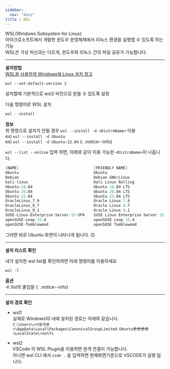 ```yaml
---
sidebar:
  nav: "docs"
title : WSL
---
```


WSL(Windows Subsystem for Linux)    
마이크로소프트에서 개발한 윈도우 운영체제에서 리눅스 환경을 실행할 수 있도록 하는 기능   
WSL은 가상 머신과는 다르게, 윈도우와 리눅스 간의 파일 공유가 가능합니다.   

---

**설치방법**   
<a href="https://learn.microsoft.com/ko-kr/windows/wsl/install">WSL을 사용하여 Windows에 Linux 설치 참고</a>   

```
wsl --set-default-version 2
```

설치할때 기본적으로 wsl2 버전으로 받을 수 있도록 설정


다음 명령어로 WSL 설치   

```s
wsl --install
```

**<i class="fa fa-info-circle" aria-hidden="true"></i> 정보**   
위 명령으로 설치가 안될 경우  `wsl --install -d <DistroName>` 이용    
ex) `wsl --install -d Ubuntu`   
ex) `wsl --install -d Ubuntu-22.04`
{: .notice--info}

`wsl --list --online` 입력 하면, 아래와 같이 이용 가능한 `<DistroName>`이 나옵니다.     
```s       
[NAME]                                 [FRIENDLY NAME] 
Ubuntu                                 Ubuntu    
Debian                                 Debian GNU/Linux     
kali-linux                             Kali Linux Rolling   
Ubuntu-18.04                           Ubuntu 18.04 LTS   
Ubuntu-20.04                           Ubuntu 20.04 LTS   
Ubuntu-22.04                           Ubuntu 22.04 LTS   
OracleLinux_7_9                        Oracle Linux 7.9   
OracleLinux_8_7                        Oracle Linux 8.7   
OracleLinux_9_1                        Oracle Linux 9.1   
SUSE-Linux-Enterprise-Server-15-SP4    SUSE Linux Enterprise Server 15 SP4   
openSUSE-Leap-15.4                     openSUSE Leap 15.4   
openSUSE-Tumbleweed                    openSUSE Tumbleweed   
```

그러면 바로 Ubuntu 화면이 나타나게 됩니다. 😊 

---

**설치 리스트 확인**   

내가 설치한 wsl list를 확인하려면 아래 명령어를 이용하세요
```
wsl -l
```
**<i class="fa fa-info-circle" aria-hidden="true"></i> 옵션**   
**-l** :list의 줄임말
{: .notice--info}

---

**설치 경로 확인**   
 + wsl1   
실제로 Windows10 내에 설치된 경로는 아래와 같습니다.   
`C:\Users\<사용자명>\AppData\Local\Packages\CanonicalGroupLimited.Ubuntu😎😎😎😎\LocalState\rootfs`      

 + wsl2   
 VSCode 의 WSL Plugin을 이용하면 원격 연결이 가능합니다.   
 아니면 wsl CLI 에서 `code .` 을 입력하면 현재화면기준으로 VSCODE가 실행 됩니다.
 
